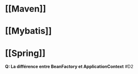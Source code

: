 
# [[Maven]]

# [[Mybatis]]

# [[Spring]]

**Q: La différence entre BeanFactory et ApplicationContext** #D2  